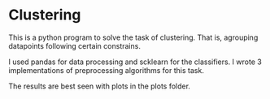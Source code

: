 # Clustering 

This is a python program to solve the task of clustering. That is, agrouping datapoints following certain constrains.

I used pandas for data processing and scklearn for the classifiers. I wrote 3 implementations of preprocessing algorithms for this task.

The results are best seen with plots in the plots folder.
